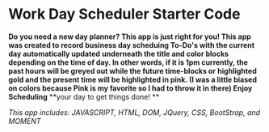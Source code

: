 # Work Day Scheduler Starter Code

**Do you need a new day planner? This app is just right for you! This app was created to record business day scheduing To-Do's with the current day automatically updated** **underneath the title and color blocks depending on the time of day. In other words, if it is 1pm currently, the past hours will be greyed out while the future time-blocks or** **highlighted gold and the present time will be highlighted in pink. (I was a little biased on colors because Pink is my favorite so I had to throw it in there) Enjoy Scheduling** **your day to get things done! **

_This app includes: JAVASCRIPT, HTML, DOM, JQuery, CSS, BootStrap, and MOMENT_
